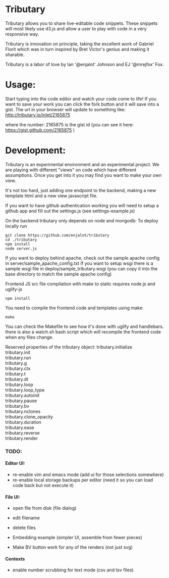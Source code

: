 # Tributary
Tributary allows you to share live-editable code snippets. These snippets will
most likely use d3.js and allow a user to play with code in a very responsive
way.

Tributary is innovation on principle, taking the excellent work of Gabriel
Florit which was in turn inspired by Bret Victor's genius and making it sharable.

Tributary is a labor of love by Ian '@enjalot' Johnson and EJ '@mrejfox' Fox.

# Usage:
Start typing into the code editor and watch your code come to life!
If you want to save your work you can click the fork button and it will save into a gist.
The url in your browser will update to something like:
http://tributary.io/inlet/2165875

where the number: 2165875 is the gist id 
(you can see it here: https://gist.github.com/2165875 ) 


# Development:
Tributary is an experimental environment and an experimental project. We are playing with
different "views" on code which have different assumptions. Once you get into it you may
find you want to make your own view. 

It's not too hard, just adding one endpoint to the backend, making a new template html and a new view javascript file.

If you want to have github authentication working you will need to setup a
github app and fill out the settings.js (see settings-example.js)

On the backend tributary only depends on node and mongodb:
To deploy locally run
```
git clone https://github.com/enjalot/tributary
cd ./tributary
npm install
node server.js
```

If you want to deploy behind apache, check out the sample apache config in server/sample_apache_config.txt
If you want to setup wsgi there is a sample wsgi file in deploy/sample_tributary.wsgi (you can copy it into the base directory to match the sample apache config)

Frontend JS src file compilation with make to static requires node.js and uglify-js
```
npm install
```

You need to compile the frontend code and templates using make:
```
make
```
You can check the Makefile to see how it's done with uglify and handlebars.
there is also a watch.sh bash script which will recompile the frontend code
when any files change.



Reserved properties of the tributary object:
tributary.initialize  
tributary.init  
tributary.run  
tributary.g  
tributary.ctx  
tributary.t  
tributary.dt  
tributary.loop  
tributary.loop_type  
tributary.autoinit  
tributary.pause  
tributary.bv  
tributary.nclones  
tributary.clone_opacity  
tributary.duration  
tributary.ease  
tributary.reverse  
tributary.render  


### TODO:  

#### Editor UI:  
+ re-enable vim and emacs mode (add ui for those selections somewhere)  
+ re-enable local storage backups per editor (need it so you can load code back but not execute it)  

#### File UI:  
+ open file from disk (file dialog)  
+ edit filename  
+ delete files  

+ Embedding example (simpler UI, assemble from fewer pieces)  

+ Make BV button work for any of the renders (not just svg)  

#### Contexts

+ enable number scrubbing for text mode (csv and tsv files)


